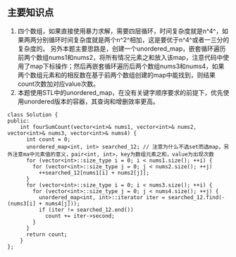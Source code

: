 ## 主要知识点
1. 四个数组，如果直接使用暴力求解，需要四层循环，时间复杂度就是n^4^，如果两两分别循环时间复杂度就是两个n^2^相加，这是要优于n^4^或者一三分的复杂度的。
    另外本题主要思路是，创建一个unordered_map，嵌套循环遍历前两个数组nums1和nums2，将所有情况元素之和放入该map，注意代码中使用了map下标操作；然后再嵌套循环遍历后两个数组nums3和nums4，如果两个数组元素和的相反数在基于前两个数组创建的map中能找到，则结果count次数加对应value次数。
2. 本题使用STL中的unordered_map，在没有关键字顺序要求的前提下，优先使用unordered版本的容器，其查询和增删效率更高。

```
class Solution {
public:
    int fourSumCount(vector<int>& nums1, vector<int>& nums2, vector<int>& nums3, vector<int>& nums4) {
      int count = 0;
      unordered_map<int, int> searched_12; // 注意为什么不选set而选map，另外注意ma中元素值的意义，pair<int, int>，key为数组元素之和，value为出现次数
      for (vector<int>::size_type i = 0; i < nums1.size(); ++i) {
        for (vector<int>::size_type j = 0; j < nums2.size(); ++j)
          ++searched_12[nums1[i] + nums2[j]];
      }
      for (vector<int>::size_type i = 0; i < nums3.size(); ++i) {
        for (vector<int>::size_type j = 0; j < nums4.size(); ++j) {
          unordered_map<int, int>::iterator iter = searched_12.find(-(nums3[i] + nums4[j]));
          if (iter != searched_12.end())
            count += iter->second;
        }
      }
      return count;
    }
};
```
